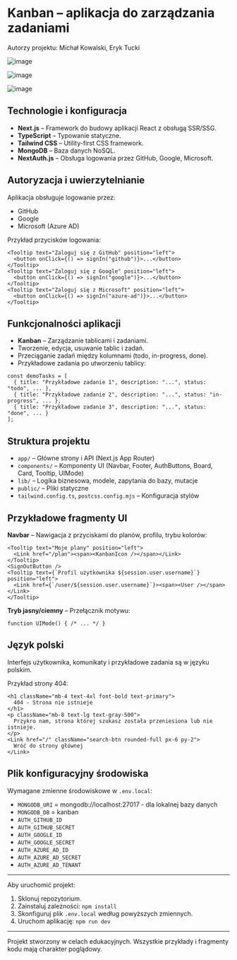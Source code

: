 # Kanban – aplikacja do zarządzania zadaniami

Autorzy projektu: Michał Kowalski, Eryk Tucki

![image](https://github.com/user-attachments/assets/7edce60a-7af7-4564-ab62-b82adb139402)

![image](https://github.com/user-attachments/assets/690102d8-1f20-4069-9245-899573c1af3e)

![image](https://github.com/user-attachments/assets/ff34f626-d086-48a2-a6c3-68b0b5000f2a)


## Technologie i konfiguracja

- **Next.js** – Framework do budowy aplikacji React z obsługą SSR/SSG.
- **TypeScript** – Typowanie statyczne.
- **Tailwind CSS** – Utility-first CSS framework.
- **MongoDB** – Baza danych NoSQL.
- **NextAuth.js** – Obsługa logowania przez GitHub, Google, Microsoft.

## Autoryzacja i uwierzytelnianie

Aplikacja obsługuje logowanie przez:

- GitHub
- Google
- Microsoft (Azure AD)

Przykład przycisków logowania:

```
<Tooltip text="Zaloguj się z GitHub" position="left">
  <button onClick={() => signIn("github")}>...</button>
</Tooltip>
<Tooltip text="Zaloguj się z Google" position="left">
  <button onClick={() => signIn("google")}>...</button>
</Tooltip>
<Tooltip text="Zaloguj się z Microsoft" position="left">
  <button onClick={() => signIn("azure-ad")}>...</button>
</Tooltip>
```

## Funkcjonalności aplikacji

- **Kanban** – Zarządzanie tablicami i zadaniami.
- Tworzenie, edycja, usuwanie tablic i zadań.
- Przeciąganie zadań między kolumnami (todo, in-progress, done).
- Przykładowe zadania po utworzeniu tablicy:

```
const demoTasks = [
  { title: "Przykładowe zadanie 1", description: "...", status: "todo", ... },
  { title: "Przykładowe zadanie 2", description: "...", status: "in-progress", ... },
  { title: "Przykładowe zadanie 3", description: "...", status: "done", ... }
];
```

## Struktura projektu

- `app/` – Główne strony i API (Next.js App Router)
- `components/` – Komponenty UI (Navbar, Footer, AuthButtons, Board, Card, Tooltip, UIMode)
- `lib/` – Logika biznesowa, modele, zapytania do bazy, mutacje
- `public/` – Pliki statyczne
- `tailwind.config.ts`, `postcss.config.mjs` – Konfiguracja stylów

## Przykładowe fragmenty UI

**Navbar** – Nawigacja z przyciskami do planów, profilu, trybu kolorów:

```
<Tooltip text="Moje plany" position="left">
  <Link href="/plan"><span><KanbanIcon /></span></Link>
</Tooltip>
<SignOutButton />
<Tooltip text={`Profil użytkownika ${session.user.username}`} position="left">
  <Link href={`/user/${session.user.username}`}><span><User /></span></Link>
</Tooltip>
```

**Tryb jasny/ciemny** – Przełącznik motywu:

```
function UIMode() { /* ... */ }
```

## Język polski

Interfejs użytkownika, komunikaty i przykładowe zadania są w języku polskim.

Przykład strony 404:

```
<h1 className="mb-4 text-4xl font-bold text-primary">
  404 - Strona nie istnieje
</h1>
<p className="mb-8 text-lg text-gray-500">
  Przykro nam, strona której szukasz została przeniesiona lub nie istnieje.
</p>
<Link href="/" className="search-btn rounded-full px-6 py-2">
  Wróć do strony głównej
</Link>
```

## Plik konfiguracyjny środowiska

Wymagane zmienne środowiskowe w `.env.local`:

- `MONGODB_URI` = mongodb://localhost:27017 - dla lokalnej bazy danych
- `MONGODB_DB` = kanban
- `AUTH_GITHUB_ID`
- `AUTH_GITHUB_SECRET`
- `AUTH_GOOGLE_ID`
- `AUTH_GOOGLE_SECRET`
- `AUTH_AZURE_AD_ID`
- `AUTH_AZURE_AD_SECRET`
- `AUTH_AZURE_AD_TENANT`

---

Aby uruchomić projekt:

1. Sklonuj repozytorium.
2. Zainstaluj zależności: `npm install`
3. Skonfiguruj plik `.env.local` według powyższych zmiennych.
4. Uruchom aplikację: `npm run dev`

---

Projekt stworzony w celach edukacyjnych. Wszystkie przykłady i fragmenty kodu mają charakter poglądowy.
